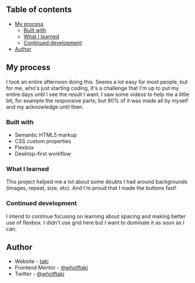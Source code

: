 ## Table of contents

- [My process](#my-process)
  - [Built with](#built-with)
  - [What I learned](#what-i-learned)
  - [Continued development](#continued-development)
- [Author](#author)

## My process

I took an entire afternoon doing this. Seems a lot easy for most people, but for me, who's just starting coding, it's a challenge that I'm up to put my entire days until I see the result I want. I saw some videos to help me a little bit, for example the responsive parts; but 90% of it was made all by myself and my acknowledge until then.

### Built with

- Semantic HTML5 markup
- CSS custom properties
- Flexbox
- Desktop-first workflow

### What I learned

This project helped me a lot about some doubts I had around backgrounds (images, repeat, size, etc). And I'm proud that I made the buttons fast!

### Continued development

I intend to continue focusing on learning about spacing and making better use of flexbox. I didn't use grid here but I want to dominate it as soon as I can.

## Author

- Website - [taki](https://github.com/whotftaki)
- Frontend Mentor - [@whotftaki](https://www.frontendmentor.io/profile/whotftaki)
- Twitter - [@whotftaki](https://www.twitter.com/whotftaki)
